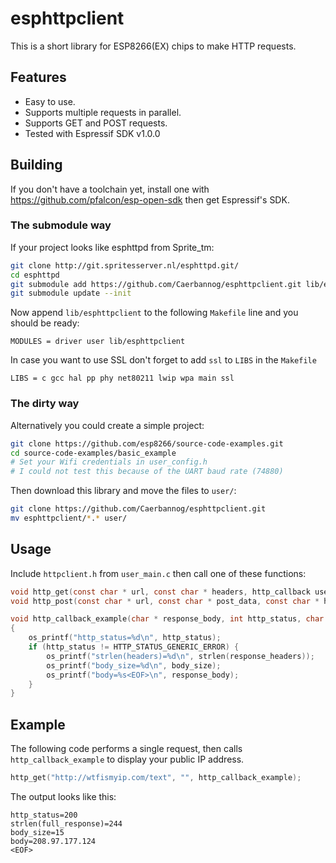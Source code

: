 # esphttpclient

This is a short library for ESP8266(EX) chips to make HTTP requests.

## Features

 * Easy to use.
 * Supports multiple requests in parallel.
 * Supports GET and POST requests.
 * Tested with Espressif SDK v1.0.0

## Building
If you don't have a toolchain yet, install one with <https://github.com/pfalcon/esp-open-sdk> then get Espressif's SDK.

### The submodule way
If your project looks like esphttpd from Sprite_tm:
```bash
git clone http://git.spritesserver.nl/esphttpd.git/
cd esphttpd
git submodule add https://github.com/Caerbannog/esphttpclient.git lib/esphttpclient
git submodule update --init
```

Now append `lib/esphttpclient` to the following `Makefile` line and you should be ready:
```
MODULES = driver user lib/esphttpclient
```
In case you want to use SSL don't forget to add `ssl` to `LIBS` in the `Makefile`
```
LIBS = c gcc hal pp phy net80211 lwip wpa main ssl
```

### The dirty way
Alternatively you could create a simple project:
```bash
git clone https://github.com/esp8266/source-code-examples.git
cd source-code-examples/basic_example
# Set your Wifi credentials in user_config.h
# I could not test this because of the UART baud rate (74880)
```

Then download this library and move the files to `user/`:
```bash
git clone https://github.com/Caerbannog/esphttpclient.git
mv esphttpclient/*.* user/
```

## Usage
Include `httpclient.h` from `user_main.c` then call one of these functions:
```c
void http_get(const char * url, const char * headers, http_callback user_callback);
void http_post(const char * url, const char * post_data, const char * headers, http_callback user_callback);

void http_callback_example(char * response_body, int http_status, char * response_headers, int body_size)
{
	os_printf("http_status=%d\n", http_status);
	if (http_status != HTTP_STATUS_GENERIC_ERROR) {
		os_printf("strlen(headers)=%d\n", strlen(response_headers));
		os_printf("body_size=%d\n", body_size);
		os_printf("body=%s<EOF>\n", response_body);
	}
}
```

## Example
The following code performs a single request, then calls `http_callback_example` to display your public IP address.
```c
http_get("http://wtfismyip.com/text", "", http_callback_example);
```

The output looks like this:
```
http_status=200
strlen(full_response)=244
body_size=15
body=208.97.177.124
<EOF>
```
